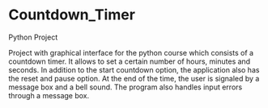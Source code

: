# Countdown_Timer
Python Project

Project with graphical interface for the python course which consists of a countdown timer.
It allows to set a certain number of hours, minutes and seconds.
In addition to the start countdown option, the application also has the reset and pause option.
At the end of the time, the user is signaled by a message box and a bell sound.
The program also handles input errors through a message box.
